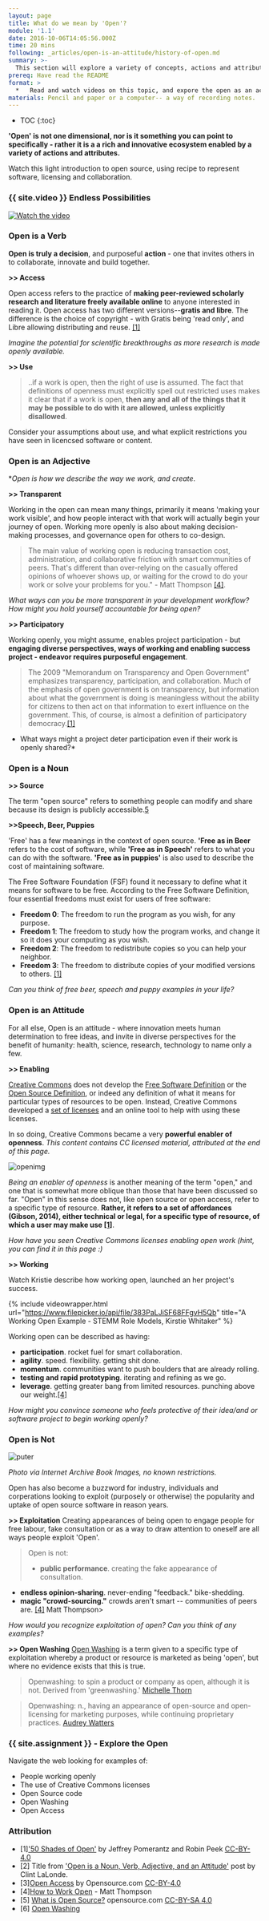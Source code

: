```yaml
---
layout: page
title: What do we mean by 'Open'?
module: '1.1'
date: 2016-10-06T14:05:56.000Z
time: 20 mins
following: _articles/open-is-an-attitude/history-of-open.md
summary: >-
  This section will explore a variety of concepts, actions and attributes of the open ecosystem.
prereq: Have read the README
format: >
  *   Read and watch videos on this topic, and expore the open as an activity.
materials: Pencil and paper or a computer-- a way of recording notes.
---
```


* TOC
{:toc}

**'Open' is not one dimensional, nor is it something you can point to specifically - rather it is a a rich and innovative ecosystem enabled by a variety of actions and attributes.**

Watch this light introduction to open source, using recipe to represent software, licensing and collaboration.

### {{ site.video }} Endless Possibilities

[![Watch the video](https://img.youtube.com/vi/Tyd0FO0tko8/0.jpg)](https://www.youtube.com/watch?v=Tyd0FO0tko8)

### Open is a Verb
**Open is truly a decision**, and purposeful **action** - one that invites others in to collaborate, innovate and build together.

**>> Access**

Open access refers to the practice of **making peer-reviewed scholarly research and literature freely available online** to anyone interested in reading it. Open access has two different versions--**gratis and libre**. The difference is the choice of copyright - with Gratis being 'read only', and Libre allowing distributing and reuse. [[1]](#50-shades-of-open)

*Imagine the potential for scientific breakthroughs as more research is made openly available.*

**>> Use**


>..if a work is open, then the right of use is assumed. The fact that definitions of openness must explicitly spell out restricted uses makes it clear that if a work is open, **then any and all of the things that it may be possible to do with it are allowed, unless explicitly disallowed**.

Consider your assumptions about use, and what explicit restrictions you have seen in licencsed software or content.


### Open is an Adjective
**Open is how we describe *the way we work, and create**.

**>> Transparent**

Working in the open can mean many things, primarily it means 'making your work visible', and how people interact with that work will actually begin your journey of open.  Working more openly is also about making decision-making processes, and governance open for others to co-design.

> The main value of working open is reducing transaction cost, administration, and collaborative friction with smart communities of peers. That's different than over-relying on the casually offered opinions of whoever shows up, or waiting for the crowd to do your work or solve your problems for you." - Matt Thompson [[4]](#how-to-work-open).
>

*What ways can you be more transparent in your development workflow? How might you hold yourself accountable for being open?*

**>> Participatory**

Working openly, you might assume, enables project participation - but **engaging diverse perspectives, ways of working and enabling success project -  endeavor requires purposeful engagement**.

> The 2009 "Memorandum on Transparency and Open Government" emphasizes transparency, participation, and collaboration. Much of the emphasis of open government is on transparency, but information about what the government is doing is meaningless without the ability for citizens to then act on that information to exert influence on the government. This, of course, is almost a definition of participatory democracy.[[1]](#50-shades-of-open)

* What ways might a project deter participation even if their work is openly shared?*

### Open is a Noun


**>> Source**

The term "open source" refers to something people can modify and share because its design is publicly accessible.[5](#what-is-opensource)

**>>Speech, Beer, Puppies**

'Free' has a few meanings in the context of open source. **'Free as in Beer** refers to the cost of software, while **'Free as in Speech'** refers to what you can do with the software. **'Free as in puppies'** is also used to describe the cost of maintaining software.

The Free Software Foundation (FSF) found it necessary to define what it means for software to be free. According to the Free Software Definition, four essential freedoms must exist for users of free software:

- **Freedom 0**: The freedom to run the program as you wish, for any purpose.
- **Freedom 1**: The freedom to study how the program works, and change it so it does your computing as you wish.
- **Freedom 2**: The freedom to redistribute copies so you can help your neighbor.
- **Freedom 3**: The freedom to distribute copies of your modified versions to others. [[1]](#50-shades-of-open)

*Can you think of free beer, speech and puppy examples in your life?*

### Open is an Attitude

For all else, Open is an attitude - where innovation meets human determination to free ideas, and invite in diverse perspectives for the benefit of humanity: health, science, research, technology to name only a few.

**>> Enabling**

[Creative Commons](https://creativecommons.org/) does not develop the [Free Software Definition](https://www.gnu.org/philosophy/free-sw.en.html) or the [Open Source Definition](https://opensource.org/osd), or indeed any definition of what it means for particular types of resources to be open. Instead, Creative Commons developed a [set of licenses](https://creativecommons.org/licenses/) and an online tool to help with using these licenses.

In so doing, Creative Commons became a very **powerful enabler of openness**.  *This content contains CC licensed material, attributed at the end of this page.*

![openimg]({{site.baseurl}}/img/license.png)

*Being an enabler of openness* is another meaning of the term "open," and one that is somewhat more oblique than those that have been discussed so far. "Open" in this sense does not, like open source or open access, refer to a specific type of resource. **Rather, it refers to a set of affordances (Gibson, 2014), either technical or legal, for a specific type of resource, of which a user may make use [[1]](#50-shades-of-open)**.

*How have you seen Creative Commons licenses enabling open work (hint, you can find it in this page :)*

**>> Working**

Watch Kristie describe how working open, launched an her project's success.

{% include videowrapper.html
  url="https://www.filepicker.io/api/file/383PaLJiSF68FFgvH5Qb"
  title="A Working Open Example - STEMM Role Models, Kirstie Whitaker" %}

 Working open can be described as having:

- **participation**. rocket fuel for smart collaboration.
- **agility**. speed. flexibility. getting shit done.
- **momentum**. communities want to push boulders that are already rolling.
- **testing and rapid prototyping**. iterating and refining as we go.
- **leverage**. getting greater bang from limited resources. punching above our weight.[[4]](#how-to-work-open)

*How might you convince someone who feels protective of their idea/and or software project to begin working openly?*

### Open is Not
![puter]({{site.baseurl}}/img/computer.jpg)

*Photo via Internet Archive Book Images, no known restrictions.*

Open has also become a buzzword for industry, individuals and corperations looking to exploit (purposely or otherwise) the popularity and uptake of open source software in reason years.  

**>> Exploitation**
Creating appearances of being open to engage people for free labour, fake consultation or as a way to draw attention to oneself are all ways people exploit 'Open'.

>Open is not:
>
>- **public performance**. creating the fake appearance of consultation.
- **endless opinion-sharing**. never-ending "feedback." bike-shedding.
- **magic "crowd-sourcing."** crowds aren't smart -- communities of peers are. [[4]](#how-to-work-open) Matt Thompson>

*How would you recognize exploitation of open?  Can you think of any examples?*

**>> Open Washing**
[Open Washing](http://openwashing.org/) is a term given to a specific type of exploitation whereby a product or resource is marketed as being 'open', but where no evidence exists that this is true.  

>Openwashing: to spin a product or company as open, although it is not. Derived from 'greenwashing.' [Michelle Thorn](http://michellethorne.cc/2009/03/openwashing/)

>Openwashing: n., having an appearance of open-source and open-licensing for marketing purposes, while continuing proprietary practices. [Audrey Watters](https://twitter.com/audreywatters/status/184387170415558656)

### {{ site.assignment }} - Explore the Open

Navigate the web looking for examples of:
* People working openly
* The use of Creative Commons licenses
* Open Source code
* Open Washing
* Open Access

### Attribution

- <a name="50-shades-of-open"></a>[1]['50 Shades of Open'](http://firstmonday.org/article/view/6360/5460) by Jeffrey Pomerantz and Robin Peek [CC-BY-4.0](https://creativecommons.org/licenses/by/4.0/)
- <a name="noun-verb-attitude"></a>[2] Title from ['Open is a Noun, Verb, Adjective, and an Attitude'](http://clintlalonde.net/2012/10/18/open-is-a-noun-verb-adjective-and-an-attitude/) post by Clint LaLonde.
- <a name="open-access"></a>[3][Open Access](<https://opensource.com/resources/what-open-access>) by Opensource.com [CC-BY-4.0](https://creativecommons.org/licenses/by/4.0/)
- <a name="how-to-work-open"></a>[4][How to Work Open](https://openmatt.org/2011/04/06/how-to-work-open/) - Matt Thompson
- <a name="what-is-opensource"></a>[5] [What is Open Source?](https://opensource.com/resources/what-open-source) opensource.com [CC-BY-SA 4.0](https://creativecommons.org/licenses/by-sa/4.0/)
- <a name="open-washing"></a>[6] [Open Washing](http://openwashing.org/)

